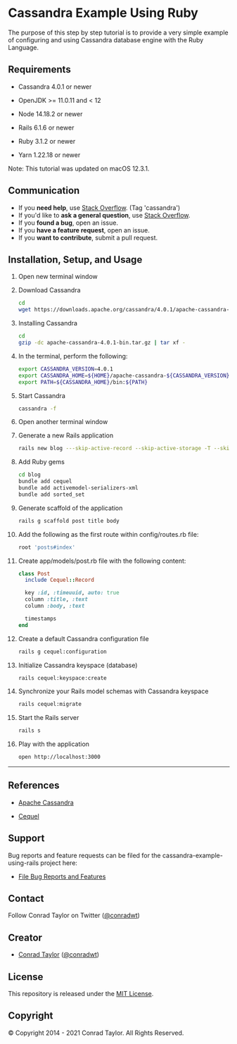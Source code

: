 # Cassandra Example Using Ruby

The purpose of this step by step tutorial is to provide a very simple example of configuring and using Cassandra database engine with the Ruby Language.

## Requirements

- Cassandra 4.0.1 or newer

- OpenJDK >= 11.0.11 and < 12

- Node 14.18.2 or newer

- Rails 6.1.6 or newer

- Ruby 3.1.2 or newer

- Yarn 1.22.18 or newer

Note: This tutorial was updated on macOS 12.3.1.

## Communication

- If you **need help**, use [Stack Overflow](http://stackoverflow.com/questions/tagged/cassandra). (Tag 'cassandra')
- If you'd like to **ask a general question**, use [Stack Overflow](http://stackoverflow.com/questions/tagged/cassandra).
- If you **found a bug**, open an issue.
- If you **have a feature request**, open an issue.
- If you **want to contribute**, submit a pull request.

## Installation, Setup, and Usage

1.  Open new terminal window

2.  Download Cassandra

    ```zsh
    cd
    wget https://downloads.apache.org/cassandra/4.0.1/apache-cassandra-4.0.1-bin.tar.gz
    ```

3.  Installing Cassandra

    ```zsh
    cd
    gzip -dc apache-cassandra-4.0.1-bin.tar.gz | tar xf -
    ```

4.  In the terminal, perform the following:

    ```zsh
    export CASSANDRA_VERSION=4.0.1
    export CASSANDRA_HOME=${HOME}/apache-cassandra-${CASSANDRA_VERSION}
    export PATH=${CASSANDRA_HOME}/bin:${PATH}
    ```

5.  Start Cassandra

    ```zsh
    cassandra -f
    ```

6.  Open another terminal window

7.  Generate a new Rails application

    ```zsh
    rails new blog ---skip-active-record --skip-active-storage -T --skip-bundle --skip-webpack-install --skip-javascript
    ```

8.  Add Ruby gems

    ```zsh
    cd blog
    bundle add cequel
    bundle add activemodel-serializers-xml
    bundle add sorted_set
    ```

9.  Generate scaffold of the application

    ```zsh
    rails g scaffold post title body
    ```

10. Add the following as the first route within config/routes.rb file:

    ```ruby
    root 'posts#index'
    ```

11. Create app/models/post.rb file with the following content:

    ```ruby
    class Post
      include Cequel::Record

      key :id, :timeuuid, auto: true
      column :title, :text
      column :body, :text

      timestamps
    end
    ```

12. Create a default Cassandra configuration file

    ```zsh
    rails g cequel:configuration
    ```

13. Initialize Cassandra keyspace (database)

    ```zsh
    rails cequel:keyspace:create
    ```

14. Synchronize your Rails model schemas with Cassandra keyspace

    ```zsh
    rails cequel:migrate
    ```

15. Start the Rails server

    ```zsh
    rails s
    ```

16. Play with the application

    ```zsh
    open http://localhost:3000
    ```

---

## References

- [Apache Cassandra](http://cassandra.apache.org)

- [Cequel](https://github.com/cequel/cequel)

## Support

Bug reports and feature requests can be filed for the cassandra-example-using-rails project here:

- [File Bug Reports and Features](https://github.com/conradwt/cassandra-example-using-ruby/issues)

## Contact

Follow Conrad Taylor on Twitter ([@conradwt](https://twitter.com/conradwt))

## Creator

- [Conrad Taylor](http://github.com/conradwt) ([@conradwt](https://twitter.com/conradwt))

## License

This repository is released under the [MIT License](./LICENSE.md).

## Copyright

&copy; Copyright 2014 - 2021 Conrad Taylor. All Rights Reserved.
